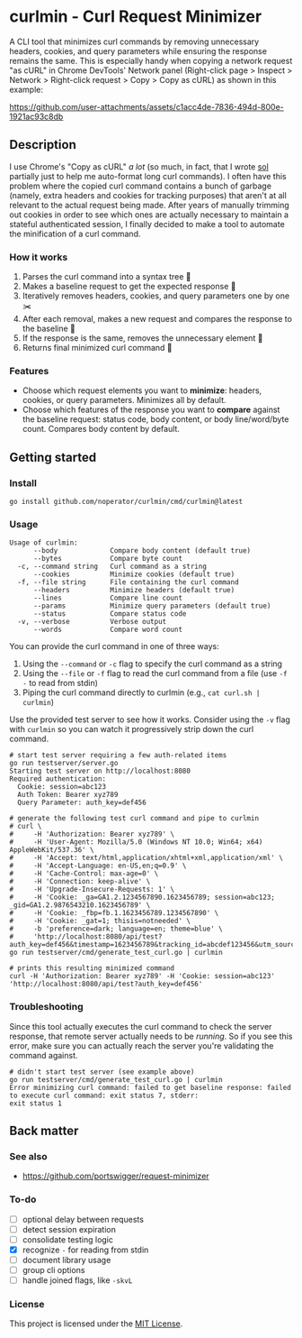 # curlmin - Curl Request Minimizer

A CLI tool that minimizes curl commands by removing unnecessary headers, cookies, and query parameters while ensuring the response remains the same. This is especially handy when copying a network request "as cURL" in Chrome DevTools' Network panel (Right-click page > Inspect > Network > Right-click request > Copy > Copy as cURL) as shown in this example:

https://github.com/user-attachments/assets/c1acc4de-7836-494d-800e-1921ac93c8db

## Description

I use Chrome's "Copy as cURL" _a lot_ (so much, in fact, that I wrote [sol](https://github.com/noperator/sol) partially just to help me auto-format long curl commands). I often have this problem where the copied curl command contains a bunch of garbage (namely, extra headers and cookies for tracking purposes) that aren't at all relevant to the actual request being made. After years of manually trimming out cookies in order to see which ones are actually necessary to maintain a stateful authenticated session, I finally decided to make a tool to automate the minification of a curl command.

### How it works

1. Parses the curl command into a syntax tree 🌳
2. Makes a baseline request to get the expected response 📜
3. Iteratively removes headers, cookies, and query parameters one by one ✂️
4. After each removal, makes a new request and compares the response to the baseline  🧐
5. If the response is the same, removes the unnecessary element 🚮
6. Returns final minimized curl command 🎁

### Features

- Choose which request elements you want to **minimize**: headers, cookies, or query parameters. Minimizes all by default.
- Choose which features of the response you want to **compare** against the baseline request: status code, body content, or body line/word/byte count. Compares body content by default.

## Getting started

### Install

```
go install github.com/noperator/curlmin/cmd/curlmin@latest
```

### Usage

```
Usage of curlmin:
      --body             Compare body content (default true)
      --bytes            Compare byte count
  -c, --command string   Curl command as a string
      --cookies          Minimize cookies (default true)
  -f, --file string      File containing the curl command
      --headers          Minimize headers (default true)
      --lines            Compare line count
      --params           Minimize query parameters (default true)
      --status           Compare status code
  -v, --verbose          Verbose output
      --words            Compare word count
```

You can provide the curl command in one of three ways:
1. Using the `--command` or `-c` flag to specify the curl command as a string
2. Using the `--file` or `-f` flag to read the curl command from a file (use `-f -` to read from stdin)
3. Piping the curl command directly to curlmin (e.g., `cat curl.sh | curlmin`)

Use the provided test server to see how it works. Consider using the `-v` flag with `curlmin` so you can watch it progressively strip down the curl command.

```
# start test server requiring a few auth-related items
go run testserver/server.go
Starting test server on http://localhost:8080
Required authentication:
  Cookie: session=abc123
  Auth Token: Bearer xyz789
  Query Parameter: auth_key=def456

# generate the following test curl command and pipe to curlmin
# curl \
#     -H 'Authorization: Bearer xyz789' \
#     -H 'User-Agent: Mozilla/5.0 (Windows NT 10.0; Win64; x64) AppleWebKit/537.36' \
#     -H 'Accept: text/html,application/xhtml+xml,application/xml' \
#     -H 'Accept-Language: en-US,en;q=0.9' \
#     -H 'Cache-Control: max-age=0' \
#     -H 'Connection: keep-alive' \
#     -H 'Upgrade-Insecure-Requests: 1' \
#     -H 'Cookie: _ga=GA1.2.1234567890.1623456789; session=abc123; _gid=GA1.2.9876543210.1623456789' \
#     -H 'Cookie: _fbp=fb.1.1623456789.1234567890' \
#     -H 'Cookie: _gat=1; thisis=notneeded' \
#     -b 'preference=dark; language=en; theme=blue' \
#     'http://localhost:8080/api/test?auth_key=def456&timestamp=1623456789&tracking_id=abcdef123456&utm_source=test&utm_medium=cli&utm_campaign=curlmin'
go run testserver/cmd/generate_test_curl.go | curlmin

# prints this resulting minimized command
curl -H 'Authorization: Bearer xyz789' -H 'Cookie: session=abc123' 'http://localhost:8080/api/test?auth_key=def456'
```

### Troubleshooting

Since this tool actually executes the curl command to check the server response, that remote server actually needs to be _running_. So if you see this error, make sure you can actually reach the server you're validating the command against.

```
# didn't start test server (see example above)
go run testserver/cmd/generate_test_curl.go | curlmin
Error minimizing curl command: failed to get baseline response: failed to execute curl command: exit status 7, stderr:
exit status 1
```

## Back matter

### See also

- https://github.com/portswigger/request-minimizer

### To-do

- [ ] optional delay between requests
- [ ] detect session expiration
- [ ] consolidate testing logic
- [x] recognize `-` for reading from stdin
- [ ] document library usage
- [ ] group cli options
- [ ] handle joined flags, like `-skvL`

### License

This project is licensed under the [MIT License](LICENSE.md).
